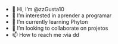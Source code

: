 - 👋 Hi, I’m @zzGusta10
- 👀 I’m interested in  aprender a programar
- 🌱 I’m currently learning  Phyton
- 💞️ I’m looking to collaborate on projetos
- 📫 How to reach me  :via dd

<!---
zzGusta10/zzGusta10 is a ✨ special ✨ repository because its `README.md` (this file) appears on your GitHub profile.
You can click the Preview link to take a look at your changes.
--->
